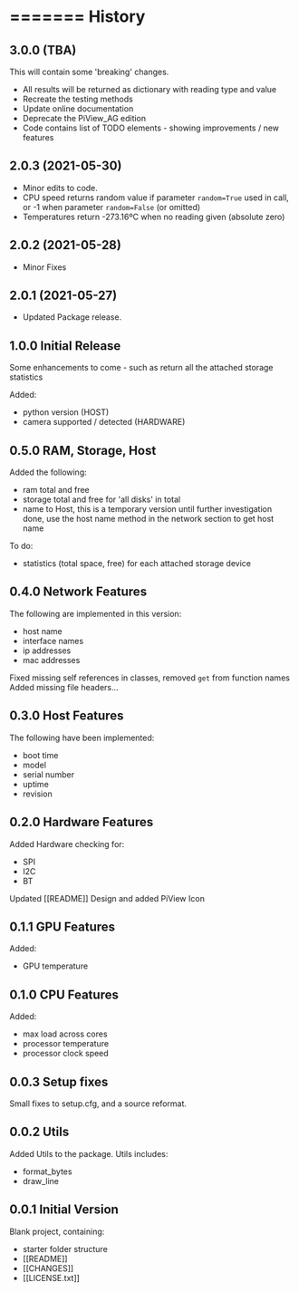 =======
History
=======

3.0.0 (TBA)
-------------------------------------

This will contain some 'breaking' changes.

* All results will be returned as dictionary with reading type and value
* Recreate the testing methods
* Update online documentation
* Deprecate the PiView_AG edition
* Code contains list of TODO elements - showing improvements / new features

2.0.3 (2021-05-30)
-------------------------------------

* Minor edits to code.
* CPU speed returns random value if parameter `random=True` used in call, or -1 when parameter `random=False` (or omitted)
* Temperatures return -273.16ºC when no reading given (absolute zero)

2.0.2 (2021-05-28)
-------------------------------------

* Minor Fixes

2.0.1 (2021-05-27)
-------------------------------------

* Updated Package release.



1.0.0 Initial Release
-------------------------------------
Some enhancements to come - such as return all the attached
storage statistics

Added:

- python version (HOST)
- camera supported / detected (HARDWARE)

0.5.0 RAM, Storage, Host
-------------------------------------
Added the following:

- ram total and free
- storage total and free for 'all disks' in total
- name to Host, this is a temporary version until further investigation done, use the host
  name method in the network section to get host name

To do:

- statistics (total space, free) for each attached storage device


0.4.0 Network Features
-------------------------------------
The following are implemented in this version:

- host name
- interface names
- ip addresses
- mac addresses

Fixed missing self references in classes, removed `get` from function names
Added missing file headers...

0.3.0 Host Features
-------------------------------------
The following have been implemented:

- boot time
- model
- serial number
- uptime
- revision


0.2.0 Hardware Features
-------------------------------------
Added Hardware checking for:

- SPI
- I2C
- BT

Updated [[README]]
Design and added PiView Icon

0.1.1 GPU Features
-------------------------------------

Added:

- GPU temperature

0.1.0 CPU Features
-------------------------------------
Added:

- max load across cores
- processor temperature
- processor clock speed

0.0.3 Setup fixes
-------------------------------------
Small fixes to setup.cfg, and a source reformat.

0.0.2 Utils
-------------------------------------
Added Utils to the package. Utils includes:

- format_bytes
- draw_line

0.0.1 Initial Version
-------------------------------------
Blank project, containing:

- starter folder structure
- [[README]]
- [[CHANGES]]
- [[LICENSE.txt]]
